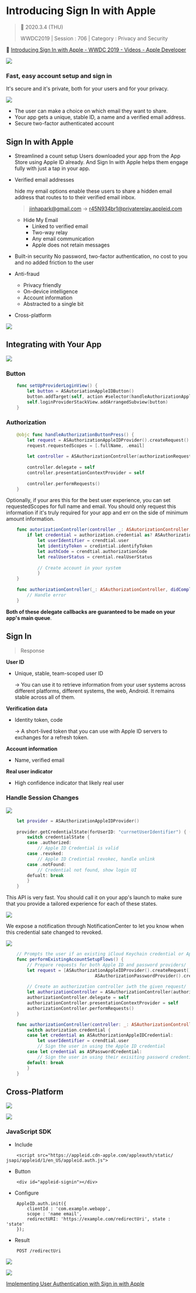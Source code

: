 # Introducing Sign In with Apple

>  📅 2020.3.4 (THU)
> 
> WWDC2019 | Session : 706 | Category : Privacy and Security  
  
🔗 [Introducing Sign In with Apple - WWDC 2019 - Videos - Apple Developer](https://developer.apple.com/videos/play/wwdc2019/706/)  

![](/WWDC2019/images/Introducing-Sign-In-with-Apple/Untitled.png)

### Fast, easy account setup and sign in

It's secure and it's private, both for your users and for your privacy.

![](/WWDC2019/images/Introducing-Sign-In-with-Apple/Untitled1.png) 

- The user can make a choice on which email they want to share.
- Your app gets a unique, stable ID, a name and a verified email address.
- Secure two-factor authenticated account

## Sign In with Apple

- Streamlined a count setup
Users downloaded your app from the App Store using Apple ID already. And Sign In with Apple helps them engage fully with just a tap in your app.
- Verified email addresses

    hide my email options enable these users to share a hidden email address that routes to  to their verified email inbox.

    > jinhapark@gmail.com → [r45N934br1@privaterelay.appleid.com](mailto:r45N934br1@privaterelay.appleid.com)

    - Hide My Email
        - Linked to verified email
        - Two-way relay
        - Any email communication
        - Apple does not retain messages
- Built-in security
No password, two-factor authentication, no cost to you and no added friction to the user
- Anti-fraud
    - Privacy friendly
    - On-device intelligence
    - Account information
    - Abstracted to a single bit
- Cross-platform

![](/WWDC2019/images/Introducing-Sign-In-with-Apple/Untitled2.png)

## Integrating with Your App

![](/WWDC2019/images/Introducing-Sign-In-with-Apple/Untitled3.png)

### Button

``` Swift
    func setUpProviderLoginView() {
    	let button = ASAutoriationAppleIDButton() 
    	button.addTarget(self, action #selector(handleAuthorizationAppleIDButtonPress, for: .touchUpInside)
    	self.loginProviderStackView.addArrangedSubview(button)
    }
```

### Authorization
``` Swift
    @objc func handleAuthorizationButtonPress() {
    	let request = ASAuthorizationAppleIDProvider().createRequest()
    	request.requestedScopes = [.fullName, .email]
    
    	let controller = ASAuthorizationController(authorizationRequests: [request])
    
    	controller.delegate = self
    	controller.presentationContextProvider = self
    
    	controller.performRequests()
    }
```  
Optionally, if your ares this for the best user experience, you can set requestedScopes for full name and email. You should only request this information if it's truly required for your app and err on the side of minimum amount information.
``` Swift
    func autorizationController(controller _: ASAutorizationController, didCompleteWithAuthorization authorization: ASAutorization) {
    	if let credential = authorization.credential as? ASAuthorizationAppleIDCredential {
    		let userIdentifier = crendtial.user
    		let identityToken = credintial.identifyToken
    		let authCode = crendtial.authorizationCode
    		let realUserStatus = crential.realUserStatus
    
    		// Create account in your system
    		}
    }
    
    func authorizationController(_: ASAuthorizationController, didCompletedWithError error: Error) {
    	// Handle error
    } 
```
**Both of these delegate callbacks are guaranteed to be made on your app's main queue**.

## Sign In

> Response

**User ID**

- Unique, stable, team-scoped user ID

    → You can use it to retrieve information from your user systems across different platforms, different systems, the web, Android. It remains stable across all of them.

**Verification data**

- Identity token, code

    → A short-lived token that you can use with Apple ID servers to exchanges for a refresh token. 

**Account information**

- Name, verified email

**Real user indicator**

- High confidence indicator that likely real user

### Handle Session Changes

![](/WWDC2019/images/Introducing-Sign-In-with-Apple/Untitled4.png)

``` Swift
    let provider = ASAuthorizationAppleIDProvider() 
    
    provider.getCredentialState(forUserID: "currnetUserIdentifier") { (credentialState, error) in
    	switch credentialState {
    	case .authorized:
    		// Apple ID Credential is valid
    	case .revoked:
    		// Apple ID Credintial revokec, handle unlink
    	case .notFound:
    		// Credential not found, show login UI
    	defualt: break
    	}
    }
```

This API is very fast. You should call it on your app's launch to make sure that you provide a tailored experience for each of these states.

![](/WWDC2019/images/Introducing-Sign-In-with-Apple/Untitled5.png)

We expose a notification through NotificationCenter to let you know when this credential sate changed to revoked.

![](/WWDC2019/images/Introducing-Sign-In-with-Apple/Untitled6.png)

```Swift
    // Prompts the user if an existing iCloud Keychain credential or Apple ID credential exists
    func performExistingAccountSetupFlows() {
    	// Prepare requests for both Apple ID and password providers/
    	let request = [ASAuthorizationAppleIDProvider().createRequest(),
    							  ASAuthorizationPasswordProvider().createRequest()]
    
    	// Create an authorization controller iwth the given request/
    	let authorizationController = ASAuthorizationController(authorizationRequests: requests)
    	authorizationController.delegate = self
    	authorizationController.presentationContextProvider = self
    	authorizationController.performRequests()
    }
```
    	
```Swift
    func authorizationController(controller: _: ASAuthorizationController, didCompleteWithAuthorization authorization: ASAuthorization) {
    	switch autorization.credential {
    	case let credential as ASAuthorizationAppleIDCredential:
    		let userIdentifier = crendtial.user
    		// Sign the user in using the Apple ID credential
    	case let credential as ASPasswordCredential:
    		// Sign the user in using their exisiting password credential
    	default: break
    	}
    }
```
  
## Cross-Platform

![](/WWDC2019/images/Introducing-Sign-In-with-Apple/Untitled7.png)

![](/WWDC2019/images/Introducing-Sign-In-with-Apple/Untitled8.png)

### JavaScript SDK

- Include
```
    <script src="https://appleid.cdn-apple.com/appleauth/static/ jsapi/appleid/1/en_US/appleid.auth.js">
```
- Button
```
    <div id="appleid-signin"></div>
```
- Configure
```
    AppleID.auth.init({
    	clientId : 'com.example.webapp',
    	scope : 'name email',
    	redirectURI: 'https://example.com/redirectUri', state : 'state'
    });
```
- Result
```
    POST /redirectUri
```

![](/WWDC2019/images/Introducing-Sign-In-with-Apple/Untitled9.png)

![](/WWDC2019/images/Introducing-Sign-In-with-Apple/Untitled10.png)

[Implementing User Authentication with Sign in with Apple](https://developer.apple.com/documentation/authenticationservices/implementing_user_authentication_with_sign_in_with_apple)
